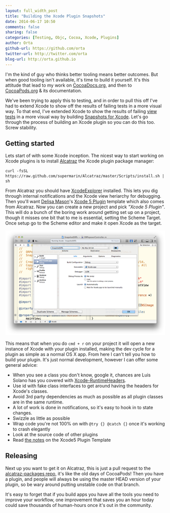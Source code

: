 ```yaml
---
layout: full_width_post
title: "Building the Xcode Plugin Snapshots"
date: 2014-06-17 10:50
comments: false
sharing: false
categories: [Testing, Objc, Cocoa, Xcode, Plugins]
author: Orta
github-url: https://github.com/orta
twitter-url: http://twitter.com/orta
blog-url: http://orta.github.io
---
```


I'm the kind of guy who thinks better tooling means better outcomes. But when good tooling isn't available, it's time to build it yourself. It's this attitude that lead to my work on [CocoaDocs.org](http://cocoadocs.org), and then to [CocoaPods.org](http://cocoapods.org) & its documentation.

We've been trying to apply this to testing, and in order to pull this off I've had to extend Xcode to show off the results of failing tests in a more visual way. To that end, I've extended Xcode to show the results of failing [view tests](https://github.com/facebook/ios-snapshot-test-case) in a more visual way by building [Snapshots for Xcode](https://github.com/orta/snapshots).  Let's go through the process of building an Xcode plugin so you can do this too. Screw stability.

<!-- more -->

## Getting started

Lets start of with some Xcode inception. The nicest way to start working on Xcode plugins is to install [Alcatraz](http://alcatraz.io) the Xcode plugin package manager:

```
curl -fsSL https://raw.github.com/supermarin/Alcatraz/master/Scripts/install.sh | sh
```

From Alcatraz you should have [XcodeExplorer](https://github.com/edwardaux/XcodeExplorer) installed. This lets you dig through internal notifications and the Xcode view heriarchy for debugging. Then you'll want [Delisa Mason](http://delisa.me)'s [Xcode 5 Plugin](https://github.com/kattrali/Xcode5-Plugin-Template) template which also comes from Alcatraz. Now you can create a new project and pick _"Xcode 5 Plugin"_. This will do a bunch of the boring work around getting set up on a project, though it misses one bit that to me is essential, setting the Scheme Target. Once setup go to the Scheme editor and make it open Xcode as the target.

![Go set you target dangit](/images/2014-06-17-building-the-xcode-plugin-snapshots/scheme.png)

This means that when you do `cmd + r` on your project it will open a new instance of Xcode with your plugin installed, making the dev cycle for a plugin as simple as a normal OS X app. From here I can't tell you how to build your plugin. It's just normal development, however I can offer some general advice:

* When you see a class you don't know, google it, chances are Luis Solano has you covered with [Xcode-RuntimeHeaders](https://github.com/luisobo/Xcode-RuntimeHeaders).
* Use id with fake class interfaces to get around having the headers for Xcode's classes.
* Avoid 3rd party dependencies as much as possible as all plugin classes are in the same runtime.
* A lot of work is done in notifications, so it's easy to hook in to state changes.
* Swizzle as little as possible
* Wrap code you're not 100% on with `@try {} @catch {}` once it's working to crash elegantly
* Look at the source code of other plugins
* Read [the notes](https://github.com/kattrali/Xcode5-Plugin-Template#notes) on the Xcode5 Plugin Template

## Releasing

Next up you want to get it on Alcatraz, this is just a pull request to the [alcatraz-packages repo](https://github.com/supermarin/alcatraz-packages), it's like the old days of CocoaPods! Then you have a plugin, and people will always be using the master HEAD version of your plugin, so be wary around putting unstable code on that branch.

It's easy to forget that if you build apps you have all the tools you need to improve your workflow, one improvement that saves you an hour today could save thousands of human-hours once it's out in the community.